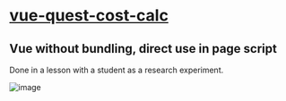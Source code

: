 # [vue-quest-cost-calc](https://github.com/UniBreakfast/vue-quest-cost-calc)

## Vue without bundling, direct use in page script

Done in a lesson with a student as a research experiment.

![image](https://github.com/user-attachments/assets/6645271a-8a5c-4665-a969-1fea44e038e8)
